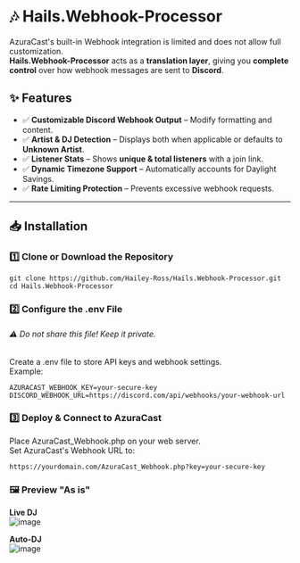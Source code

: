 # 🎶 Hails.Webhook-Processor
AzuraCast's built-in Webhook integration is limited and does not allow full customization.  
**Hails.Webhook-Processor** acts as a **translation layer**, giving you **complete control** over how webhook messages are sent to **Discord**.

## ✨ Features
- ✅ **Customizable Discord Webhook Output** – Modify formatting and content.
- ✅ **Artist & DJ Detection** – Displays both when applicable or defaults to **Unknown Artist**.
- ✅ **Listener Stats** – Shows **unique & total listeners** with a join link.
- ✅ **Dynamic Timezone Support** – Automatically accounts for Daylight Savings.
- ✅ **Rate Limiting Protection** – Prevents excessive webhook requests.

---

## 📥 Installation

### 1️⃣ Clone or Download the Repository
```
git clone https://github.com/Hailey-Ross/Hails.Webhook-Processor.git
cd Hails.Webhook-Processor
```

### 2️⃣ Configure the .env File
###### ⚠ Do not share this file! Keep it private.
Create a .env file to store API keys and webhook settings.  
Example:
```
AZURACAST_WEBHOOK_KEY=your-secure-key
DISCORD_WEBHOOK_URL=https://discord.com/api/webhooks/your-webhook-url
```
  
### 3️⃣ Deploy & Connect to AzuraCast
Place AzuraCast_Webhook.php on your web server.  
Set AzuraCast's Webhook URL to:
```
https://yourdomain.com/AzuraCast_Webhook.php?key=your-secure-key
```


### 🖼️ Preview "As is"
**Live DJ**  
![image](https://github.com/user-attachments/assets/4ec16d04-81e7-4c76-8d82-8e3a9fcc5a5c)

**Auto-DJ**  
![image](https://github.com/user-attachments/assets/7a6d547e-7b03-4b10-8816-892660cb7570)

